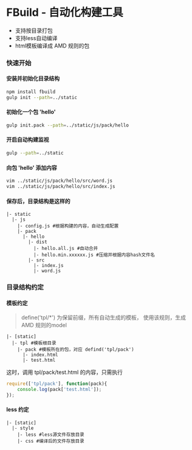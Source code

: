 FBuild - 自动化构建工具
========================

- 支持按目录打包
- 支持less自动编译
- html模板编译成 AMD 规则的包

### 快速开始

#### 安装并初始化目录结构

```bash
npm install fbuild
gulp init --path=../static
```

#### 初始化一个包 'hello'

```bash
gulp init.pack --path=../static/js/pack/hello
```

#### 开启自动构建监视

```bash
gulp --path=../static
```

#### 向包 'hello' 添加内容

```bash
vim ../static/js/pack/hello/src/word.js
vim ../static/js/pack/hello/src/index.js
```

#### 保存后，目录结构是这样的

```
|- static
  |- js
    |- config.js #根据构建的内容，自动生成配置
    |- pack
      |- hello
        |- dist
          |- hello.all.js #自动合并
          |- hello.min.xxxxxx.js #压缩并根据内容hash文件名
        |- src
          |- index.js
          |- word.js

```

### 目录结构约定

#### 模板约定

> define('tpl/*') 为保留前缀，所有自动生成的模板，
> 使用该规则，生成 AMD 规则的model

```
|- [static]
  |- tpl #模板根目录
    |- pack #模板所在的包，对应 defind('tpl/pack')
      |- index.html
      |- test.html
```

这时，调用 tpl/pack/test.html 的内容，只需执行

```js
require(['tpl/pack'], function(pack){
    console.log(pack['test.html']);
});
```

#### less 约定

```
|- [static]
  |- style
    |- less #less源文件存放目录
    |- css #编译后的文件存放目录
```
